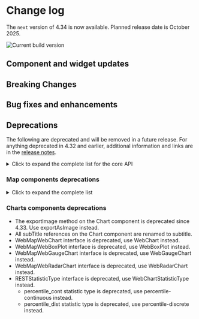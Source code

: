 # Change log

The `next` version of 4.34 is now available. Planned release date is October 2025.

![Current build version](https://img.shields.io/npm/v/@arcgis/core/next?label=Current%20build)

## Component and widget updates

## Breaking Changes

## Bug fixes and enhancements

## Deprecations

The following are deprecated and will be removed in a future release. For anything deprecated in 4.32 and earlier, additional information and links are in the [release notes](https://developers.arcgis.com/javascript/latest/release-notes/#deprecated-classes-properties-methods-events).

<details>
  <summary>Click to expand the complete list for the core API</summary>

The following are deprecated and will be removed in a future release:

- Accessor.watch deprecated since version 4.32. Use reactiveUtils.watch instead.
- AreaMeasurement3D deprecated since 4.33. Use the Area Measurement 3D component instead. For information on widget deprecation, read about Esri's move to web components.
- AreaMeasurement3DViewModel deprecated since 4.33. Use the Area Measurement 3D component or AreaMeasurementAnalysis instead. For information on widget deprecation, read about Esri's move to web components.
- BasemapGallery deprecated since 4.32. Use the Basemap Gallery component instead. For information on widget deprecation, read about Esri's move to web components.
- BasemapToggle deprecated since 4.32. Use the Basemap Toggle component instead. For information on widget deprecation, read about Esri's move to web components.
- BingMapsLayer deprecated since version 4.33.
- ButtonMenu deprecated since version 4.30, use TableMenuConfig, Calcite components - Dropdown, Calcite components - List, or Calcite components - Menu web components instead.
- ButtonMenuItem deprecated since version 4.30, use TableMenuItemConfig instead.
- ButtonMenuViewModel deprecated since version 4.30, use TableMenuConfig, Calcite components - Dropdown, Calcite components - List, or Calcite components - Menu web components instead.
- Circle.isSelfIntersecting deprecated since 4.33. Please use simplifyOperator.isSimple() instead.
- Compass deprecated since 4.32. Use the Compass component instead. For information on widget deprecation, read about Esri's move to web components.
- DirectionalPad deprecated since 4.32. Use the Directional Pad component instead. For information on widget deprecation, read about Esri's move to web components.
- DirectLineMeasurement3D deprecated since 4.33. Use the Direct Line Measurement 3D component instead. For information on widget deprecation, read about Esri's move to web components.
- DirectLineMeasurement3DViewModel deprecated since 4.33. Use the Direct Line Measurement 3D component or DirectLineMeasurementAnalysis instead. For information on widget deprecation, read about Esri's move to web components.
- Editor.deleteFeatureFromWorkflow deprecated since version 4.33. Use `deleteFeatures` instead.
- EditorViewModel.deleteFeatureFromWorkflow deprecated since version 4.33. Use `deleteFeatures` instead.
- FeatureTable.clearSelectionFilter deprecated since version 4.30. Use `filterBySelectionEnabled` or `objectIds` instead.
- FeatureTable.filterBySelection deprecated since version 4.30. Use `filterBySelectionEnabled` or `objectIds` instead.
- FeatureTableViewModel.clearSelectionFilter deprecated since version 4.30. Use `filterBySelectionEnabled` or `objectIds()` instead.
- FeatureTableViewModel.filterBySelection deprecated since version 4.30. Use `filterBySelectionEnabled` or `objectIds` instead.
- FieldColumn.name deprecated since version 4.30, use FieldColumn.fieldName instead.
- Fullscreen deprecated since 4.32. Use the Fullscreen component instead. For information on widget deprecation, read about Esri's move to web components.
- FullscreenViewModel deprecated since 4.33. Use the JavaScript Fullscreen API directly instead.
- geodesicUtils deprecated since version 4.33. Use geometry operators instead.
- GeographicTransformation deprecated since version 4.32. Use GeographicTransformation instead.
- GeographicTransformationStep deprecated since version 4.32. Use GeographicTransformationStep instead.
- geometry deprecated since version 4.32. Use unionTypes to import union types, or individual modules to import classes.
- geometryEngine deprecated since version 4.32. Use geometry operators instead.
- geometryEngineAsync deprecated since version 4.32. Use geometry operators instead. You can use the web workers to perform geometry operations in a separate thread, which can improve the performance. Options include using the SDK's worker utility, creating a custom worker, or using a helper library such as Comlink.
- Home deprecated since 4.32. Use the Home component instead. For information on widget deprecation, read about Esri's move to web components.
- ImageryLayer.fetchImage deprecated since version 4.33. Use ImageryLayer.fetchPixels instead.
- LineOfSight deprecated since 4.33. Use the Line Of Sight component instead. For information on widget deprecation, read about Esri's move to web components.
- LineOfSightViewModel deprecated since 4.33. Use the Line Of Sight component or LineOfSightAnalysis instead. For information on widget deprecation, read about Esri's move to web components.
- LineOfSightTarget deprecated since 4.33. Use the LineOfSightAnalysisTarget on LineOfSightAnalysis instead.
- LinkChartView.highlightOptions deprecated since version 4.32. Use the highlights property instead.
- Locate deprecated since 4.32. Use the Locate component instead. For information on widget deprecation, read about Esri's move to web components.
- MapView.highlightOptions deprecated since version 4.32. Use the highlights property instead.
- meshUtils.georeference deprecated since version 4.30. Use `convertVertexSpace` instead.
- meshUtils.ungeoreference deprecated since version 4.30. Use `convertVertexSpace` instead.
- Navigation.mouseWheelZoomEnabled deprecated since version 4.32. Use actionMap.mouseWheel instead.
- NavigationToggle deprecated since 4.32. Use the Navigation Toggle component instead. For information on widget deprecation, read about Esri's move to web components.
- NavigationToggleViewModel deprecated since 4.33. Use the Navigation Toggle component instead. For information on widget deprecation, read about Esri's move to web components.
- pointCloudRenderers deprecated since version 4.32. Use unionTypes to import union types, or individual modules to import classes.
- Polygon.isSelfIntersecting deprecated since 4.33. Please use simplifyOperator.isSimple() instead.
- Print deprecated since 4.33. Use the Print component instead. For information on widget deprecation, read about Esri's move to web components.
- projection deprecated since version 4.32. Use the projectOperator instead.
- rasterRenderers deprecated since version 4.32. Use unionTypes to import union types, or individual modules to import classes.
- RasterStretchRenderer.statistics deprecated since version 4.31. Use customStatistics instead.
- renderers deprecated since version 4.32. Use unionTypes to import union types, or individual modules to import classes.
- ScaleBar deprecated since 4.32. Use the Scale Bar component instead. For information on widget deprecation, read about Esri's move to web components.
- SceneView.highlightOptions deprecated since version 4.32. Use the highlights property instead.
- Search deprecated since 4.33. Use the Search component instead. For information on widget deprecation, read about Esri's move to web components.
- Slice deprecated since 4.33. Use the Slice component instead. For information on widget deprecation, read about Esri's move to web components.
- SliceViewModel deprecated since 4.33. Use the Slice component or SliceAnalysis instead. For information on widget deprecation, read about Esri's move to web components.
- Swipe deprecated since 4.32. Use the Swipe component instead. For information on widget deprecation, read about Esri's move to web components.
- symbols deprecated since version 4.32. Use unionTypes to import union types, or individual modules to import classes.
- The `"connectivity"` possible value for QueryAssociationsParameters.types is deprecated at 4.29. Please use `"junction-junction-connectivity"` instead.
- The following named `easing` presets on GoToOptions3D presets are deprecated at 4.33: `in-cubic`, `out-cubic`, `in-out-cubic`, `in-expo`, `out-expo`, `in-out-expo`, and `in-out-coast-quad`. Please use `cubic-in`, `cubic-out`, `cubic-in-out`, `expo-in`, `expo-out`, `expo-in-out`, and `quad-in-out-coast` instead.
- TimeExtent deprecated since version 4.31. Use TimeExtent instead.
- TimeInterval deprecated since version 4.31. Use TimeInterval instead.
- TimeZoneLabel deprecated since 4.33. Use the Time Zone Label component instead. For information on widget deprecation, read about Esri's move to web components.
- Track deprecated since 4.32. Use the Track component instead. For information on widget deprecation, read about Esri's move to web components.
- UtilityNetworkTrace.gdbVersion deprecated since version 4.31, gdbVersion will be removed and the gdbVersion of the UtilityNetwork will be consumed directly.
- UtilityNetworkTraceViewModel.gdbVersion deprecated since version 4.31, gdbVersion will be removed and the gdbVersion of the UtilityNetwork will be consumed directly.
- VersionManagementViewModel.versionIdentifierLookup deprecated since version 4.30. Use VersioningState instead.
- VersionManagementViewModel.versionInfoLookup deprecated since version 4.30. Use VersioningState instead.
- VersionManagementViewModel.versionManagementServiceLookup deprecated since version 4.30. Use VersioningState instead.
- VideoPlayer deprecated since 4.33. Use the Video Player component instead. For information on widget deprecation, read about Esri's move to web components.
- View2D.highlightOptions deprecated since version 4.32. Use the highlights property instead.
- Weather deprecated since 4.33. Use the Weather component instead. For information on widget deprecation, read about Esri's move to web components.
- WeatherViewModel deprecated since 4.33. Use the Weather component instead. For information on widget deprecation, read about Esri's move to web components.
- WebStyleSymbol.fetchCIMSymbol deprecated since version 4.33. Use `fetchSymbol` instead. Pass `{ acceptedFormats: "cim"] }` as options to [`fetchSymbol` to retrieve only CIM symbols.
- Zoom deprecated since 4.32. Use the Zoom component instead. For information on widget deprecation, read about Esri's move to web components.

</details>

### Map components deprecations

<details>
  <summary>Click to expand the complete list</summary>

- The `focusTrapEnabled` property on the Expand component is deprecated since 4.33. Use `focusTrapDisabled` instead.
- The `hideLastEditInfo` property on the Feature component is deprecated since 4.33. Use `hideLastEditedInfo` instead.
- The `addLayer` method on the Link Chart, Map, and Scene components is deprecated since 4.33. Use `element.map.add(layer)` instead.
- The `addLayers` method on the Link Chart, Map, and Scene components is deprecated since 4.33. Use `element.map.addMany([layer])` instead.
- The `addTable` method on the Map and Scene is deprecated since 4.33. Use `element.map.tables.add(table)` instead.
- The `addTables` method on the Map and Scene is deprecated since 4.33. Use `element.map.tables.addMany([table])` instead.
- The `arcgis-directline-measurement-3d` component is deprecated since 4.33. Use `arcgis-direct-line-measurement-3d` instead.
- The `highlightOptions` property on the Map and Scene is deprecated since 4.33. Use `highlights` instead.
- The `visibleElementsConnectivityAssociationsSettingsArrowsToggle` property on the Utility Network Associations component is deprecated since 4.32, use showConnectivityAssociationsSettingsArrowsToggle instead.
- The `visibleElementsConnectivityAssociationsSettingsCapSelect` property on the Utility Network Associations component is deprecated since 4.32, use showConnectivityAssociationsSettingsCapSelect instead.
- The `visibleElementsConnectivityAssociationsSettingsColorPicker` property on the Utility Network Associations component is deprecated since 4.32, use hideConnectivityAssociationsSettingsColorPicker instead.
- The `visibleElementsConnectivityAssociationsSettingsStylePicker` property on the Utility Network Associations component is deprecated since 4.32, use hideConnectivityAssociationsSettingsStylePicker instead.
- The `visibleElementsConnectivityAssociationsSettingsWidthInput` property on the Utility Network Associations component is deprecated since 4.32, use hideConnectivityAssociationsSettingsWidthInput instead.
- The `visibleElementsMaxAllowableAssociationsSlider` property on the Utility Network Associations component is deprecated since 4.32, use showMaxAllowableAssociationsSlider instead.
- The `visibleElementsStructuralAttachmentAssociationsSettingsArrowsToggle` property on the Utility Network Associations component is deprecated since 4.32, use showStructuralAttachmentAssociationsSettingsArrowsToggle instead.
- The `visibleElementsStructuralAttachmentAssociationsSettingsCapSelect` property on the Utility Network Associations component is deprecated since 4.32, use showStructuralAttachmentAssociationsSettingsCapSelect instead.
- The `visibleElementsStructuralAttachmentAssociationsSettingsColorPicker` property on the Utility Network Associations component is deprecated since 4.32, use hideStructuralAttachmentAssociationsSettingsColorPicker instead.
- The `visibleElementsStructuralAttachmentAssociationsSettingsStylePicker` property on the Utility Network Associations component is deprecated since 4.32, use hideStructuralAttachmentAssociationsSettingsStylePicker instead.
- The `visibleElementsStructuralAttachmentAssociationsSettingsWidthInput` property on the Utility Network Associations component is deprecated since 4.32, use hideStructuralAttachmentAssociationsSettingsWidthInput instead.

</details>

### Charts components deprecations

- The exportImage method on the Chart component is deprecated since 4.33. Use exportAsImage instead.
- All subTitle references on the Chart component are renamed to subtitle.
- WebMapWebChart interface is deprecated, use WebChart instead.
- WebMapWebBoxPlot interface is deprecated, use WebBoxPlot instead.
- WebMapWebGaugeChart interface is deprecated, use WebGaugeChart instead.
- WebMapWebRadarChart interface is deprecated, use WebRadarChart instead.
- RESTStatisticType interface is deprecated, use WebChartStatisticType instead.
  - percentile_cont statistic type is deprecated, use percentile-continuous instead.
  - percentile_dist statistic type is deprecated, use percentile-discrete instead.

